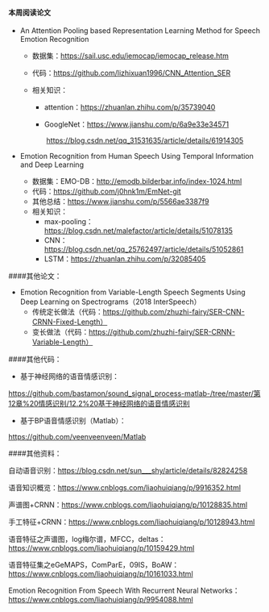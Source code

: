 #### 本周阅读论文

* An Attention Pooling based Representation Learning Method for Speech Emotion Recognition

  * 数据集：https://sail.usc.edu/iemocap/iemocap_release.htm

  * 代码：https://github.com/lizhixuan1996/CNN_Attention_SER

  * 相关知识：

    * attention：https://zhuanlan.zhihu.com/p/35739040

    * GoogleNet：https://www.jianshu.com/p/6a9e33e34571

      ​     		       https://blog.csdn.net/qq_31531635/article/details/61914305

* Emotion Recognition from Human Speech Using Temporal Information and Deep Learning
  * 数据集：EMO-DB：<http://emodb.bilderbar.info/index-1024.html>
  * 代码：https://github.com/j0hnk1m/EmNet-git
  * 其他总结：<https://www.jianshu.com/p/5566ae3387f9>
  * 相关知识：
    * max-pooling：https://blog.csdn.net/malefactor/article/details/51078135
    * CNN：https://blog.csdn.net/qq_25762497/article/details/51052861
    * LSTM：https://zhuanlan.zhihu.com/p/32085405



####其他论文：

* Emotion Recognition from Variable-Length Speech Segments Using Deep Learning on
  Spectrograms（2018 InterSpeech）
  * 传统定长做法（代码：https://github.com/zhuzhi-fairy/SER-CNN-CRNN-Fixed-Length）
  * 变长做法（代码：https://github.com/zhuzhi-fairy/SER-CRNN-Variable-Length）



####其他代码：

* 基于神经网络的语音情感识别：

https://github.com/bastamon/sound_signal_process-matlab-/tree/master/第12章%20情感识别/12.2%20基于神经网络的语音情感识别

* 基于BP语音情感识别（Matlab）：

https://github.com/veenveenveen/Matlab





####其他资料：

自动语音识别：https://blog.csdn.net/sun___shy/article/details/82824258



语音知识概览：https://www.cnblogs.com/liaohuiqiang/p/9916352.html

声谱图+CRNN：https://www.cnblogs.com/liaohuiqiang/p/10128835.html

手工特征+CRNN：https://www.cnblogs.com/liaohuiqiang/p/10128943.html

语音特征之声谱图，log梅尔谱，MFCC，deltas：https://www.cnblogs.com/liaohuiqiang/p/10159429.html

语音特征集之eGeMAPS，ComParE，09IS，BoAW：https://www.cnblogs.com/liaohuiqiang/p/10161033.html

Emotion Recognition From Speech With Recurrent Neural Networks：https://www.cnblogs.com/liaohuiqiang/p/9954088.html